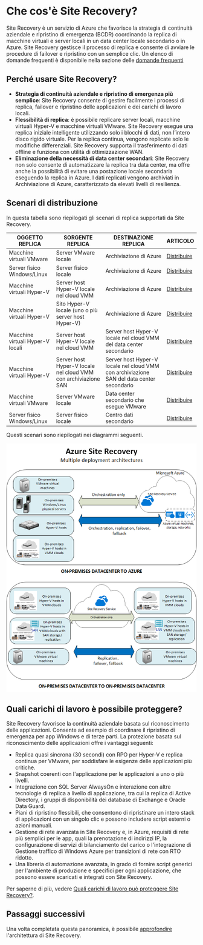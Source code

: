 <properties
	pageTitle="Che cos'è Site Recovery? | Microsoft Azure" 
	description="Azure Site Recovery coordina la replica, il failover e il ripristino delle macchine virtuali e dei server fisici ubicati nei server locali in Azure o in un sito locale secondario." 
	services="site-recovery" 
	documentationCenter="" 
	authors="rayne-wiselman" 
	manager="jwhit" 
	editor=""/>

<tags 
	ms.service="site-recovery" 
	ms.devlang="na"
	ms.topic="get-started-article"
	ms.tgt_pltfrm="na"
	ms.workload="storage-backup-recovery" 
	ms.date="12/14/2015" 
	ms.author="raynew"/>

#  Che cos'è Site Recovery?

Site Recovery è un servizio di Azure che favorisce la strategia di continuità aziendale e ripristino di emergenza (BCDR) coordinando la replica di macchine virtuali e server locali in un data center locale secondario o in Azure. Site Recovery gestisce il processo di replica e consente di avviare le procedure di failover e ripristino con un semplice clic. Un elenco di domande frequenti è disponibile nella sezione delle [domande frequenti](site-recovery-faq.md)


## Perché usare Site Recovery? 

- **Strategia di continuità aziendale e ripristino di emergenza più semplice**: Site Recovery consente di gestire facilmente i processi di replica, failover e ripristino delle applicazioni e dei carichi di lavoro locali.
- **Flessibilità di replica**: è possibile replicare server locali, macchine virtuali Hyper-V e macchine virtuali VMware. Site Recovery esegue una replica iniziale intelligente utilizzando solo i blocchi di dati, non l’intero disco rigido virtuale. Per la replica continua, vengono replicate solo le modifiche differenziali. Site Recovery supporta il trasferimento di dati offline e funziona con utilità di ottimizzazione WAN. 
- **Eliminazione della necessità di data center secondari**: Site Recovery non solo consente di automatizzare la replica tra data center, ma offre anche la possibilità di evitare una postazione locale secondaria eseguendo la replica in Azure. I dati replicati vengono archiviati in Archiviazione di Azure, caratterizzato da elevati livelli di resilienza.


## Scenari di distribuzione

In questa tabella sono riepilogati gli scenari di replica supportati da Site Recovery.

**OGGETTO REPLICA** | **SORGENTE REPLICA** | **DESTINAZIONE REPLICA** | **ARTICOLO**
---|---|---|---
Macchine virtuali VMware | Server VMware locale | Archiviazione di Azure | [Distribuire](site-recovery-vmware-to-azure.md)
Server fisico Windows/Linux | Server fisico locale | Archiviazione di Azure | [Distribuire](site-recovery-vmware-to-azure.md)
Macchine virtuali Hyper-V | Server host Hyper-V locale nel cloud VMM | Archiviazione di Azure | [Distribuire](site-recovery-vmm-to-azure.md)
Macchine virtuali Hyper-V | Sito Hyper-V locale (uno o più server host Hyper-V) | Archiviazione di Azure | [Distribuire](site-recovery-hyper-v-site-to-azure.md)
Macchine virtuali Hyper-V locali| Server host Hyper-V locale nel cloud VMM | Server host Hyper-V locale nel cloud VMM del data center secondario | [Distribuire](site-recovery-vmm-to-vmm.md)
Macchine virtuali Hyper-V | Server host Hyper-V locale nel cloud VMM con archiviazione SAN| Server host Hyper-V locale nel cloud VMM con archiviazione SAN del data center secondario | [Distribuire](site-recovery-vmm-san.md)
Macchine virtuali VMware | Server VMware locale | Data center secondario che esegue VMware | [Distribuire](site-recovery-vmware-to-vmware.md) 
Server fisico Windows/Linux | Server fisico locale | Centro dati secondario | [Distribuire](site-recovery-vmware-to-vmware.md) 

Questi scenari sono riepilogati nei diagrammi seguenti.

![Da sito locale a sito locale](./media/site-recovery-overview/asr-overview-graphic.png)

## Quali carichi di lavoro è possibile proteggere?

Site Recovery favorisce la continuità aziendale basata sul riconoscimento delle applicazioni. Consente ad esempio di coordinare il ripristino di emergenza per app Windows e di terze parti. La protezione basata sul riconoscimento delle applicazioni offre i vantaggi seguenti:


- Replica quasi sincrona (30 secondi) con RPO per Hyper-V e replica continua per VMware, per soddisfare le esigenze delle applicazioni più critiche.
- Snapshot coerenti con l'applicazione per le applicazioni a uno o più livelli.
- Integrazione con SQL Server AlwaysOn e interazione con altre tecnologie di replica a livello di applicazione, tra cui la replica di Active Directory, i gruppi di disponibilità dei database di Exchange e Oracle Data Guard.
- Piani di ripristino flessibili, che consentono di ripristinare un intero stack di applicazioni con un singolo clic e possono includere script esterni o azioni manuali. 
- Gestione di rete avanzata in Site Recovery e, in Azure, requisiti di rete più semplici per le app, quali la prenotazione di indirizzi IP, la configurazione di servizi di bilanciamento del carico o l'integrazione di Gestione traffico di Windows Azure per transizioni di rete con RTO ridotto.
- Una libreria di automazione avanzata, in grado di fornire script generici per l'ambiente di produzione e specifici per ogni applicazione, che possono essere scaricati e integrati con Site Recovery.  


Per saperne di più, vedere [Quali carichi di lavoro può proteggere Site Recovery?](site-recovery-workload.md).


## Passaggi successivi

Una volta completata questa panoramica, è possibile [approfondire](site-recovery-components.md) l'architettura di Site Recovery.
 

<!---HONumber=AcomDC_1217_2015-->